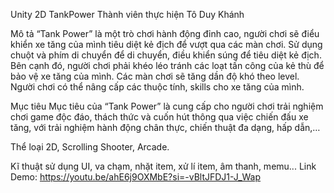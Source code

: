 Unity 2D TankPower 
Thành viên thực hiện
Tô Duy Khánh

Mô tả
“Tank Power” là một trò chơi hành động đỉnh cao, người chơi sẽ điểu khiển xe tăng của mình tiêu diệt kẻ địch để vượt qua các màn chơi. Sử dụng chuột và phím di chuyển để di chuyển, điều khiển súng để tiêu diệt kẻ địch. Bên cạnh đó, người chơi phải khéo léo tránh các loạt tấn công của kẻ thù để bảo vệ xe tăng của mình. Các màn chơi sẽ tăng dần độ khó theo level. Người chơi có thể nâng cấp các thuộc tính, skills cho xe tăng của mình.

Mục tiêu
Mục tiêu của “Tank Power” là cung cấp cho người chơi trải nghiệm chơi game độc đáo, thách thức và cuốn hút thông qua việc chiến đấu xe tăng, với trải nghiệm hành động chân thực, chiến thuật đa dạng, hấp dẫn,…

Thể loại
2D, Scrolling Shooter, Arcade.

Kĩ thuật sử dụng
UI, va chạm, nhặt item, xử lí item, âm thanh, memu...
Link Demo: https://youtu.be/ahE6j9OXMbE?si=-vBltJFDJ1-J_Wap

